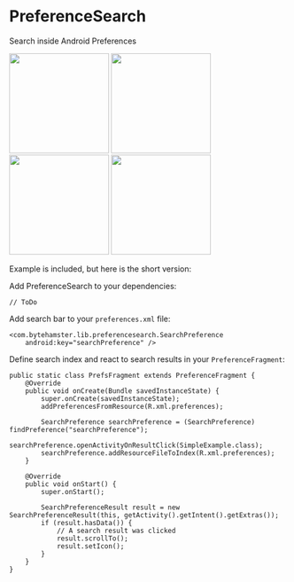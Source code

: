 # PreferenceSearch
Search inside Android Preferences

<img width="180" src="https://raw.githubusercontent.com/ByteHamster/PreferenceSearch/master/screenshots/main.png" /> <img width="180" src="https://raw.githubusercontent.com/ByteHamster/PreferenceSearch/master/screenshots/history.png" /> <img width="180" src="https://raw.githubusercontent.com/ByteHamster/PreferenceSearch/master/screenshots/suggestions.png" /> <img width="180" src="https://raw.githubusercontent.com/ByteHamster/PreferenceSearch/master/screenshots/result.png" />

Example is included, but here is the short version:

Add PreferenceSearch to your dependencies:

    // ToDo

Add search bar to your `preferences.xml` file:

    <com.bytehamster.lib.preferencesearch.SearchPreference
        android:key="searchPreference" />
        
Define search index and react to search results in your `PreferenceFragment`:

    public static class PrefsFragment extends PreferenceFragment {
        @Override
        public void onCreate(Bundle savedInstanceState) {
            super.onCreate(savedInstanceState);
            addPreferencesFromResource(R.xml.preferences);

            SearchPreference searchPreference = (SearchPreference) findPreference("searchPreference");
            searchPreference.openActivityOnResultClick(SimpleExample.class);
            searchPreference.addResourceFileToIndex(R.xml.preferences);
        }

        @Override
        public void onStart() {
            super.onStart();

            SearchPreferenceResult result = new SearchPreferenceResult(this, getActivity().getIntent().getExtras());
            if (result.hasData()) {
                // A search result was clicked
                result.scrollTo();
                result.setIcon();
            }
        }
    }
